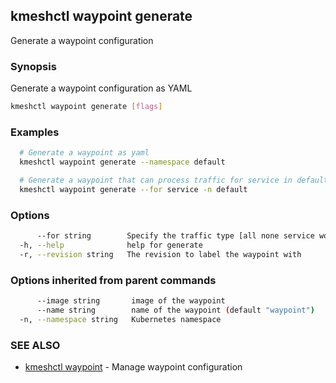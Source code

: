 ## kmeshctl waypoint generate

Generate a waypoint configuration

### Synopsis

Generate a waypoint configuration as YAML

```bash
kmeshctl waypoint generate [flags]
```

### Examples

```bash
  # Generate a waypoint as yaml
  kmeshctl waypoint generate --namespace default

  # Generate a waypoint that can process traffic for service in default namespace
  kmeshctl waypoint generate --for service -n default
```

### Options

```bash
      --for string        Specify the traffic type [all none service workload] for the waypoint
  -h, --help              help for generate
  -r, --revision string   The revision to label the waypoint with
```

### Options inherited from parent commands

```bash
      --image string       image of the waypoint
      --name string        name of the waypoint (default "waypoint")
  -n, --namespace string   Kubernetes namespace
```

### SEE ALSO

* [kmeshctl waypoint](kmeshctl_waypoint.md)  - Manage waypoint configuration
